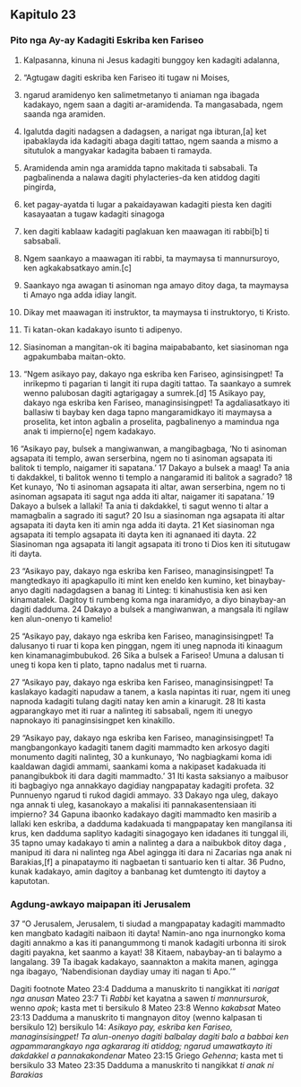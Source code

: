 Kapitulo 23
-----------

### Pito nga Ay-ay Kadagiti Eskriba ken Fariseo

1. Kalpasanna, kinuna ni Jesus kadagiti bunggoy ken kadagiti adalanna,
2. “Agtugaw dagiti eskriba ken Fariseo iti tugaw ni Moises,
3. ngarud aramidenyo ken salimetmetanyo ti aniaman nga ibagada kadakayo, ngem saan a dagiti ar-aramidenda. Ta mangasabada, ngem saanda nga aramiden.
4. Igalutda dagiti nadagsen a dadagsen, a narigat nga ibturan,[a] ket ipabaklayda ida kadagiti abaga dagiti tattao, ngem saanda a mismo a situtulok a mangyakar kadagita babaen ti ramayda.
5. Aramidenda amin nga aramidda tapno makitada ti sabsabali. Ta pagbalinenda a nalawa dagiti phylacteries-da ken atiddog dagiti pingirda,
6. ket pagay-ayatda ti lugar a pakaidayawan kadagiti piesta ken dagiti kasayaatan a tugaw kadagiti sinagoga
7. ken dagiti kablaaw kadagiti paglakuan ken maawagan iti rabbi[b] ti sabsabali.
8. Ngem saankayo a maawagan iti rabbi, ta maymaysa ti mannursuroyo, ken agkakabsatkayo amin.[c]
9. Saankayo nga awagan ti asinoman nga amayo ditoy daga, ta maymaysa ti Amayo nga adda idiay langit.
10. Dikay met maawagan iti instruktor, ta maymaysa ti instruktoryo, ti Kristo.
11. Ti katan-okan kadakayo isunto ti adipenyo.
12. Siasinoman a mangitan-ok iti bagina maipababanto, ket siasinoman nga agpakumbaba maitan-okto.

13. “Ngem asikayo pay, dakayo nga eskriba ken Fariseo, aginsisingpet! Ta inrikepmo ti pagarian ti langit iti rupa dagiti tattao. Ta saankayo a sumrek wenno palubosan dagiti agtarigagay a sumrek.[d] 15 Asikayo pay, dakayo nga eskriba ken Fariseo, managinsisingpet! Ta agdaliasatkayo iti ballasiw ti baybay ken daga tapno mangaramidkayo iti maymaysa a proselita, ket inton agbalin a proselita, pagbalinenyo a mamindua nga anak ti impierno[e] ngem kadakayo.

16 “Asikayo pay, bulsek a mangiwanwan, a mangibagbaga, ‘No ti asinoman agsapata iti templo, awan serserbina, ngem no ti asinoman agsapata iti balitok ti templo, naigamer iti sapatana.’ 17 Dakayo a bulsek a maag! Ta ania ti dakdakkel, ti balitok wenno ti templo a nangaramid iti balitok a sagrado? 18 Ket kunayo, ‘No ti asinoman agsapata iti altar, awan serserbina, ngem no ti asinoman agsapata iti sagut nga adda iti altar, naigamer iti sapatana.’ 19 Dakayo a bulsek a lallaki! Ta ania ti dakdakkel, ti sagut wenno ti altar a mamagbalin a sagrado iti sagut? 20 Isu a siasinoman nga agsapata iti altar agsapata iti dayta ken iti amin nga adda iti dayta. 21 Ket siasinoman nga agsapata iti templo agsapata iti dayta ken iti agnanaed iti dayta. 22 Siasinoman nga agsapata iti langit agsapata iti trono ti Dios ken iti situtugaw iti dayta.

23 “Asikayo pay, dakayo nga eskriba ken Fariseo, managinsisingpet! Ta mangtedkayo iti apagkapullo iti mint ken eneldo ken kumino, ket binaybay-anyo dagiti nadagdagsen a banag iti Linteg: ti kinahustisia ken asi ken kinamatalek. Dagitoy ti rumbeng koma nga inaramidyo, a diyo binaybay-an dagiti dadduma. 24 Dakayo a bulsek a mangiwanwan, a mangsala iti ngilaw ken alun-onenyo ti kamelio!

25 “Asikayo pay, dakayo nga eskriba ken Fariseo, managinsisingpet! Ta dalusanyo ti ruar ti kopa ken pinggan, ngem iti uneg napnoda iti kinaagum ken kinamanagimbubukod. 26 Sika a bulsek a Fariseo! Umuna a dalusan ti uneg ti kopa ken ti plato, tapno nadalus met ti ruarna.

27 “Asikayo pay, dakayo nga eskriba ken Fariseo, managinsisingpet! Ta kaslakayo kadagiti napudaw a tanem, a kasla napintas iti ruar, ngem iti uneg napnoda kadagiti tulang dagiti natay ken amin a kinarugit. 28 Iti kasta agparangkayo met iti ruar a nalinteg iti sabsabali, ngem iti unegyo napnokayo iti panaginsisingpet ken kinakillo.

29 “Asikayo pay, dakayo nga eskriba ken Fariseo, managinsisingpet! Ta mangbangonkayo kadagiti tanem dagiti mammadto ken arkosyo dagiti monumento dagiti nalinteg, 30 a kunkunayo, ‘No nagbiagkami koma idi kaaldawan dagidi ammami, saankami koma a nakipaset kadakuada iti panangibukbok iti dara dagiti mammadto.’ 31 Iti kasta saksianyo a maibusor iti bagbagiyo nga annakkayo dagidiay nangpapatay kadagiti profeta. 32 Punnuenyo ngarud ti rukod dagidi ammayo. 33 Dakayo nga uleg, dakayo nga annak ti uleg, kasanokayo a makalisi iti pannakasentensiaan iti impierno? 34 Gapuna ibaonko kadakayo dagiti mammadto ken masirib a lallaki ken eskriba, a dadduma kadakuada ti mangpapatay ken mangilansa iti krus, ken dadduma saplityo kadagiti sinagogayo ken idadanes iti tunggal ili, 35 tapno umay kadakayo ti amin a nalinteg a dara a naibukbok ditoy daga , manipud iti dara ni nalinteg nga Abel agingga iti dara ni Zacarias nga anak ni Barakias,[f] a pinapataymo iti nagbaetan ti santuario ken ti altar. 36 Pudno, kunak kadakayo, amin dagitoy a banbanag ket dumtengto iti daytoy a kaputotan.

### Agdung-awkayo maipapan iti Jerusalem

37 “O Jerusalem, Jerusalem, ti siudad a mangpapatay kadagiti mammadto ken mangbato kadagiti naibaon iti dayta! Namin-ano nga inurnongko koma dagiti annakmo a kas iti panangummong ti manok kadagiti urbonna iti sirok dagiti payakna, ket saanmo a kayat! 38 Kitaem, nabaybay-an ti balaymo a langalang. 39 Ta ibagak kadakayo, saannakton a makita manen, agingga nga ibagayo, ‘Nabendisionan daydiay umay iti nagan ti Apo.’”

Dagiti footnote
Mateo 23:4 Dadduma a manuskrito ti nangikkat iti *narigat nga anusan*
Mateo 23:7 Ti *Rabbi* ket kayatna a sawen *ti mannursurok*, wenno *apok*; kasta met ti bersikulo 8
Mateo 23:8 Wenno *kakabsat*
Mateo 23:13 Dadduma a manuskrito ti mangnayon ditoy (wenno kalpasan ti bersikulo 12) bersikulo 14: *Asikayo pay, eskriba ken Fariseo, managinsisingpet! Ta alun-onenyo dagiti balbalay dagiti balo a babbai ken agpammarangkayo nga agkararag iti atiddog; ngarud umawatkayto iti dakdakkel a pannakakondenar*
Mateo 23:15 Griego *Gehenna*; kasta met ti bersikulo 33
Mateo 23:35 Dadduma a manuskrito ti nangikkat *ti anak ni Barakias*